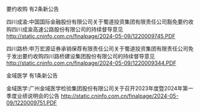 要约收购 有2条新公告 

四川成渝:中国国际金融股份有限公司关于蜀道投资集团有限责任公司豁免要约收购四川成渝高速公路股份有限公司的持续督导意见 http://static.cninfo.com.cn/finalpage/2024-05-09/1220009745.PDF 

四川路桥:申万宏源证券承销保荐有限责任公司关于蜀道投资集团有限责任公司免于发出要约收购四川路桥建设集团股份有限公司的持续督导意见 http://static.cninfo.com.cn/finalpage/2024-05-09/1220009344.PDF 

金域医学 有1条新公告 

金域医学:广州金域医学检验集团股份有限公司关于召开2023年度暨2024年第一季度业绩说明会的公告 http://static.cninfo.com.cn/finalpage/2024-05-09/1220009751.PDF 

